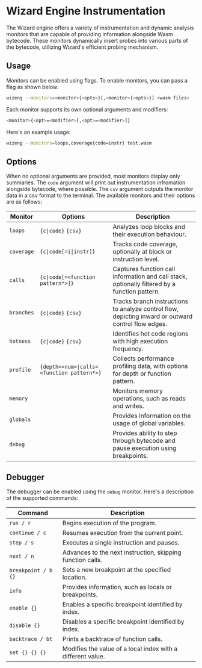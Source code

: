 # Wizard Engine Instrumentation

The Wizard engine offers a variety of instrumentation and dynamic analysis monitors that are capable of providing information alongside Wasm bytecode. These monitors dynamically insert probes into various parts of the bytecode, utilizing Wizard's efficient probing mechanism.

## Usage

Monitors can be enabled using flags. To enable monitors, you can pass a flag as shown below:

```bash
wizeng --monitors=<monitor>{<opts>}[,<monitor>{<opts>}] <wasm files>
```

Each monitor supports its own optional arguments and modifiers:

```bash
<monitor>{<opt>=<modifier>[,<opt>=<modifier>]}
```

Here's an example usage:
```bash
wizeng --monitors=loops,coverage{code=instr} test.wasm
```

## Options

When no optional arguments are provided, most monitors display only summaries. The `code` argument will print out instrumentation infromation alongside bytecode, where possible. The `csv` argument outputs the monitor data in a csv format to the terminal. The available monitors and their options are as follows:

| Monitor    | Options                                    | Description                                                                                         |
|------------|--------------------------------------------|-----------------------------------------------------------------------------------------------------|
| `loops`    | `{c\|code}` `{csv}`                        | Analyzes loop blocks and their execution behaviour.                                                 |
| `coverage` | `{c\|code[=i\|instr]}`                     | Tracks code coverage, optionally at block or instruction level.                                     |
| `calls`    | `{c\|code[=<function pattern*>]}`          | Captures function call information and call stack, optionally filtered by a function pattern.       |
| `branches` | `{c\|code}` `{csv}`                        | Tracks branch instructions to analyze control flow, depicting inward or outward control flow edges. |
| `hotness`  | `{c\|code}` `{csv}`                        | Identifies hot code regions with high execution frequency.                                          |
| `profile`  | `{depth=<num>\|calls=<function pattern*>}` | Collects performance profiling data, with options for depth or function pattern.                    |
| `memory`   |                                            | Monitors memory operations, such as reads and writes.                                               |
| `globals`  |                                            | Provides information on the usage of global variables.                                              |
| `debug`    |                                            | Provides ability to step through bytecode and pause execution using breakpoints.                    |

## Debugger

The debugger can be enabled using the `debug` monitor. Here's a description of the supported commands:

| Command             | Description                                                  |
|---------------------|--------------------------------------------------------------|
| `run / r`           | Begins execution of the program.                             |
| `continue / c`      | Resumes execution from the current point.                    |
| `step / s`          | Executes a single instruction and pauses.                    |
| `next / n`          | Advances to the next instruction, skipping function calls.   |
| `breakpoint / b {}` | Sets a new breakpoint at the specified location.             |
| `info`              | Provides information, such as locals or breakpoints.         |
| `enable {}`         | Enables a specific breakpoint identified by index.           |
| `disable {}`        | Disables a specific breakpoint identified by index.          |
| `backtrace / bt`    | Prints a backtrace of function calls.                        |
| `set {} {} {}`      | Modifies the value of a local index with a different value.  |

